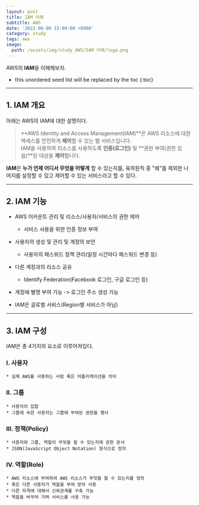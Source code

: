 ```yaml
---
layout: post
title: IAM 이해
subtitle: AWS
date: '2022-06-09 15:00:00 +0900'
category: study
tags: aws
image:
  path: /assets/img/study_AWS/IAM 이해/logo.png
---
```


AWS의 **IAM**을 이해해보자.

<!--more-->

* this unordered seed list will be replaced by the toc
{:toc}

<hr/>

## 1. IAM 개요

아래는 AWS의 IAM에 대한 설명이다.

> **AWS Identity and Access Management(IAM)**은 AWS 리소스에 대한 액세스를 안전하게 **제어**할 수 있는 웹 서비스입니다. <br>
> IAM을 사용하여 리소스를 사용하도록 **인증(로그인)** 및 **권한 부여(권한 있음)**된 대상을 **제어**합니다.

**IAM**은 **누가 언제 어디서 무엇을 어떻게** 할 수 있는지를, 육하원칙 중 "왜"를 제외한 나머지를 설정할 수 있고 제어할 수 있는 서비스라고 할 수 있다.

<hr/>

## 2. IAM 기능

* AWS 어카운트 관리 및 리소스/사용자/서비스의 권한 제어
    + 서비스 사용을 위한 인증 정보 부여

* 사용자의 생성 및 관리 및 계정의 보안
    + 사용자의 패스워드 정책 관리(일정 시간마다 패스워드 변경 등)

* 다른 계정과의 리소스 공유
    + Identify Federation(Facebook 로그인, 구글 로그인 등)

* 계정에 별명 부여 가능 -> 로그인 주소 생성 가능

* IAM은 글로벌 서비스(Region별 서비스가 아님)

<hr/>

## 3. IAM 구성

IAM은 총 4가지의 요소로 이루어져있다.

### I. 사용자

    * 실제 AWS를 사용하는 사람 혹은 어플리케이션을 의미

### II. 그룹

    * 사용자의 집합
    * 그룹에 속한 사용자는 그룹에 부여된 권한을 행사

### III. 정책(Policy)

    * 사용자와 그룹, 역할이 무엇을 할 수 있는지에 관한 문서
    * JSON(JavaScript Object Notation) 형식으로 정의

### IV. 역할(Role)

    * AWS 리소스에 부여하여 AWS 리소스가 무엇을 할 수 있는지를 정의
    * 혹은 다른 사용자가 역할을 부여 받아 사용
    * 다른 자격에 대해서 신뢰관계를 구축 가능
    * 역할을 바꾸어 가며 서비스를 사용 가능